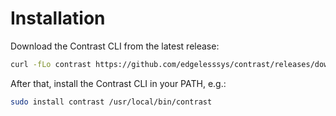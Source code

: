 # Installation

Download the Contrast CLI from the latest release:

```bash
curl -fLo contrast https://github.com/edgelesssys/contrast/releases/download/latest/contrast
```

After that, install the Contrast CLI in your PATH, e.g.:

```bash
sudo install contrast /usr/local/bin/contrast
```
